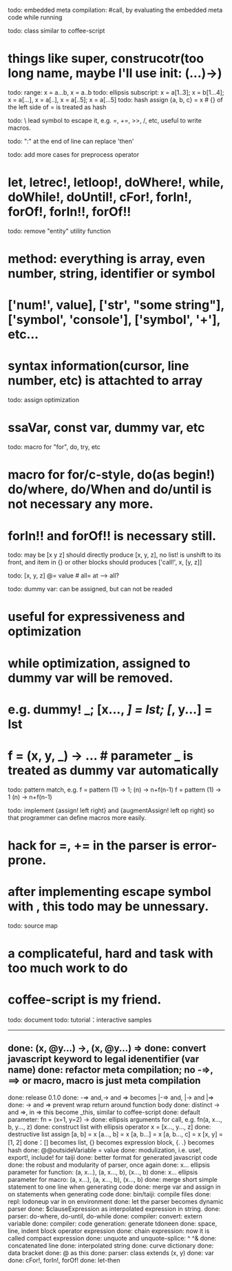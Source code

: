 todo: embedded meta compilation: #call, by evaluating the embedded meta code while running

todo: class similar to coffee-script
  # things like super, construcotr(too long name, maybe I'll use init: (...)->)
  
todo: range: x = a...b, x = a..b
todo: ellipsis subscript: x = a[1..3]; x = b[1...4]; x = a[...], x = a[..], x = a[..5]; x = a[...5]
todo: hash assign
  {a, b, c} = x # {} of the left side of = is treated as hash

todo: \ lead symbol to escape it, e.g. \=, \+=, \>>, \/, etc, useful to write macros.

todo: ":" at the end of line can replace 'then'

todo: add more cases for preprocess operator
  # let, letrec!, letloop!, doWhere!, while, doWhile!, doUntil!, cFor!, forIn!, forOf!, forIn!!, forOf!!

todo: remove "entity" utility function
  # method: everything is array, even number, string, identifier or symbol
  # ['num!', value], ['str', "some string"], ['symbol', 'console'], ['symbol', '+'], etc...
  # syntax information(cursor, line number, etc) is attachted to array
  
todo: assign optimization
  # ssaVar, const var, dummy var, etc

todo: macro for "for", do, try, etc
  # macro for for/c-style, do(as begin!) do/where, do/When and do/until is not necessary any more.
  # forIn!! and forOf!! is necessary still.

todo: may be [x y z] should directly produce [x, y, z], no list! is unshift to its front, and item in {} or other blocks should produces ['call!', x, [y, z]]

todo: [x, y, z] @= value # all= at --> all?

todo: dummy var: can be assigned, but can not be readed
  # useful for expressiveness and optimization
  # while optimization, assigned to dummy var will be removed.
  # e.g. dummy! _; [x..., _] = lst; [_, y...] = lst
  # f = (x, y, _) -> ... # parameter _ is treated as dummy var automatically

todo: pattern match, e.g.
  f = pattern (1) -> 1; (n) -> n+f(n-1)
  f = pattern 
    (1) -> 1
    (n) -> n+f(n-1)

todo: implement {assign! left right} and {augmentAssign! left op right} so that programmer can define macros more easily.
  # hack for =, += in the parser is error-prone.
  # after implementing escape symbol with \, this todo may be unnessary.

todo: source map
  # a complicateful, hard and task with too much work to do
  # coffee-script is my friend.

todo: document
  todo: tutorial：interactive samples

------------------------------------------------------------
done: (x, @y...) ->, (x, @y...) =>
done: convert javascript keyword to legal idenentifier (var name)
done: refactor meta compilation; no -=>, ==> or macro, macro is just meta compilation 
--------------------------------------------------------------------------
done: release 0.1.0
done: \-=> and,\-> and \=> becomes |-=> and, |-> and |=> 
done: \-> and \=> prevent wrap return around function body
done: distinct -> and =>, in => this become _this, similar to coffee-script
done: default parameter: fn = (x=1, y=2) ->
done: ellipsis arguments for call, e.g. fn(a, x..., b, y..., z)
done: construct list with ellipsis operator
  x = [x..., y..., z]
done: destructive list assign
  [a, b] = x
  [a..., b] = x
  [a, b...] = x
  [a, b..., c] = x
  [x, y] = [1, 2]
done：[] becomes list, {} becomes expression block, {. .} becomes hash
done: @@outsideVariable = value
done: modulization, i.e.  use!, export!, include! for taiji
done: better format for generated javascript code
done: the robust and modularity of parser, once again
done: x... ellipsis parameter for function: (a, x...), (a, x..., b), (x..., b)
done: x... ellipsis parameter for macro: (a, x...), (a, x..., b), (x..., b)
done: merge short simple statement to one line when generating code
done: merge var and assign in on statements when generating code
done: bin/taiji: compile files
done: repl: lodoneup var in on environment
done: let the parser becomes dynamic parser
done: $clauseExpression as interpolated expression in string.
done: parser: do-where, do-until, do-while
done: compiler: convert: extern variable
done: compiler: code generation: generate tdoneen
done: space, line, indent block operator expression
done: chain expression: now it is called compact expression
done: unquote and unquote-splice: ^ ^&
done: concatenated line
done: interpolated string
done: curve dictionary
done: data bracket
done: @ as this
done: parser: class extends (x, y)
done: var
done: cFor!, forIn!, forOf!
done: let-then
